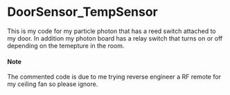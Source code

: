 # DoorSensor_TempSensor
This is my code for my particle photon that has a reed switch attached to my door. In addition my photon board has a relay switch that turns on or off depending on the temepture in the room. 

#### Note
The commented code is due to me trying reverse engineer a RF remote for my ceiling fan so please ignore. 
